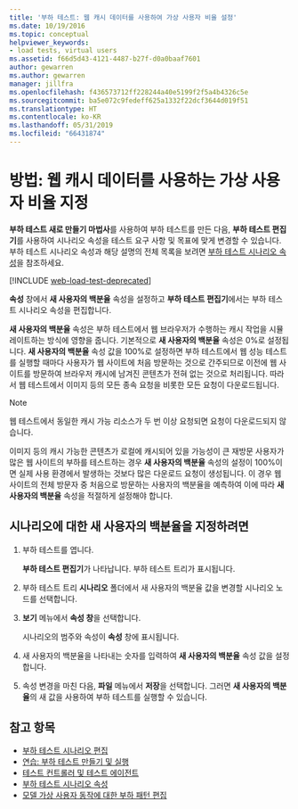 ```yaml
---
title: '부하 테스트: 웹 캐시 데이터를 사용하여 가상 사용자 비율 설정'
ms.date: 10/19/2016
ms.topic: conceptual
helpviewer_keywords:
- load tests, virtual users
ms.assetid: f66d5d43-4121-4487-b27f-d0a0baaf7601
author: gewarren
ms.author: gewarren
manager: jillfra
ms.openlocfilehash: f436573712ff228244a40e5199f2f5a4b4326c5e
ms.sourcegitcommit: ba5e072c9fedeff625a1332f22dcf3644d019f51
ms.translationtype: HT
ms.contentlocale: ko-KR
ms.lasthandoff: 05/31/2019
ms.locfileid: "66431874"
---
```

# <a name="how-to-specify-the-percentage-of-virtual-users-that-use-web-cache-data"></a>방법: 웹 캐시 데이터를 사용하는 가상 사용자 비율 지정

**부하 테스트 새로 만들기 마법사**를 사용하여 부하 테스트를 만든 다음, **부하 테스트 편집기**를 사용하여 시나리오 속성을 테스트 요구 사항 및 목표에 맞게 변경할 수 있습니다. 부하 테스트 시나리오 속성과 해당 설명의 전체 목록을 보려면 [부하 테스트 시나리오 속성](../test/load-test-scenario-properties.md)을 참조하세요.

[!INCLUDE [web-load-test-deprecated](includes/web-load-test-deprecated.md)]

**속성** 창에서 **새 사용자의 백분율** 속성을 설정하고 **부하 테스트 편집기**에서는 부하 테스트 시나리오 속성을 편집합니다.

**새 사용자의 백분율** 속성은 부하 테스트에서 웹 브라우저가 수행하는 캐시 작업을 시뮬레이트하는 방식에 영향을 줍니다. 기본적으로 **새 사용자의 백분율** 속성은 0%로 설정됩니다. **새 사용자의 백분율** 속성 값을 100%로 설정하면 부하 테스트에서 웹 성능 테스트를 실행할 때마다 사용자가 웹 사이트에 처음 방문하는 것으로 간주되므로 이전에 웹 사이트를 방문하여 브라우저 캐시에 남겨진 콘텐츠가 전혀 없는 것으로 처리됩니다. 따라서 웹 테스트에서 이미지 등의 모든 종속 요청을 비롯한 모든 요청이 다운로드됩니다.

> [!NOTE]
> 웹 테스트에서 동일한 캐시 가능 리소스가 두 번 이상 요청되면 요청이 다운로드되지 않습니다.

이미지 등의 캐시 가능한 콘텐츠가 로컬에 캐시되어 있을 가능성이 큰 재방문 사용자가 많은 웹 사이트의 부하를 테스트하는 경우 **새 사용자의 백분율** 속성의 설정이 100%이면 실제 사용 환경에서 발생하는 것보다 많은 다운로드 요청이 생성됩니다. 이 경우 웹 사이트의 전체 방문자 중 처음으로 방문하는 사용자의 백분율을 예측하여 이에 따라 **새 사용자의 백분율** 속성을 적절하게 설정해야 합니다.

## <a name="to-specify-the-percentage-of-new-users-for-a-scenario"></a>시나리오에 대한 새 사용자의 백분율을 지정하려면

1. 부하 테스트를 엽니다.

     **부하 테스트 편집기**가 나타납니다. 부하 테스트 트리가 표시됩니다.

2. 부하 테스트 트리 **시나리오** 폴더에서 새 사용자의 백분율 값을 변경할 시나리오 노드를 선택합니다.

3. **보기** 메뉴에서 **속성 창**을 선택합니다.

     시나리오의 범주와 속성이 **속성** 창에 표시됩니다.

4. 새 사용자의 백분율을 나타내는 숫자를 입력하여 **새 사용자의 백분율** 속성 값을 설정합니다.

5. 속성 변경을 마친 다음, **파일** 메뉴에서 **저장**을 선택합니다. 그러면 **새 사용자의 백분율**의 새 값을 사용하여 부하 테스트를 실행할 수 있습니다.

## <a name="see-also"></a>참고 항목

- [부하 테스트 시나리오 편집](../test/edit-load-test-scenarios.md)
- [연습: 부하 테스트 만들기 및 실행](../test/walkthrough-create-and-run-a-load-test.md)
- [테스트 컨트롤러 및 테스트 에이전트](configure-test-agents-and-controllers-for-load-tests.md)
- [부하 테스트 시나리오 속성](../test/load-test-scenario-properties.md)
- [모델 가상 사용자 동작에 대한 부하 패턴 편집](../test/edit-load-patterns-to-model-virtual-user-activities.md)